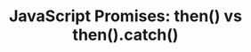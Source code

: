 ---
title: "JavaScript Promises: then() vs then().catch()"
description: "What's the difference between promise.then(fn, fn) and promise.then(fn).catch(fn) when using JavaScript promises?"
published: "2021-07-20T12:00Z"
modified: "2021-07-20T12:00Z"
thumbnail: "./images/cover-2.png"
slug: promise-then-catch-diff
tags: ['javascript', 'promise']
recommended: ['what-is-javascript-promise', 'promise-all']
type: post
---